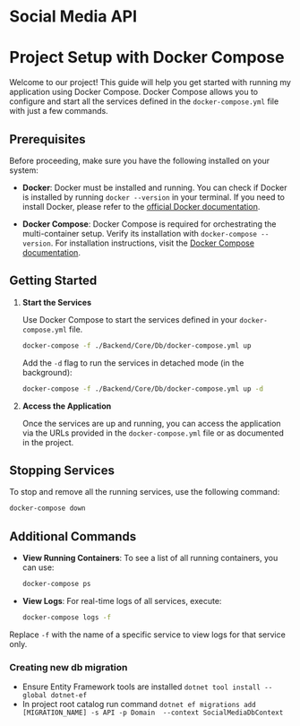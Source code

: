# Social Media API

# Project Setup with Docker Compose

Welcome to our project! This guide will help you get started with running my application using Docker Compose. Docker Compose allows you to configure and start all the services defined in the `docker-compose.yml` file with just a few commands.

## Prerequisites

Before proceeding, make sure you have the following installed on your system:

- **Docker**: Docker must be installed and running. You can check if Docker is installed by running `docker --version` in your terminal. If you need to install Docker, please refer to the [official Docker documentation](https://docs.docker.com/get-docker/).

- **Docker Compose**: Docker Compose is required for orchestrating the multi-container setup. Verify its installation with `docker-compose --version`. For installation instructions, visit the [Docker Compose documentation](https://docs.docker.com/compose/install/).

## Getting Started

1. **Start the Services**

   Use Docker Compose to start the services defined in your `docker-compose.yml` file.

   ```bash
   docker-compose -f ./Backend/Core/Db/docker-compose.yml up
   ```

   Add the `-d` flag to run the services in detached mode (in the background):

   ```bash
   docker-compose -f ./Backend/Core/Db/docker-compose.yml up -d
   ```

2. **Access the Application**

   Once the services are up and running, you can access the application via the URLs provided in the `docker-compose.yml` file or as documented in the project.

## Stopping Services

To stop and remove all the running services, use the following command:

```bash
docker-compose down
```

## Additional Commands

- **View Running Containers**: To see a list of all running containers, you can use:

  ```bash
  docker-compose ps
  ```

- **View Logs**: For real-time logs of all services, execute:

  ```bash
  docker-compose logs -f
  ```

Replace `-f` with the name of a specific service to view logs for that service only.

### Creating new db migration

- Ensure Entity Framework tools are installed `dotnet tool install --global dotnet-ef`
- In project root catalog run command `dotnet ef migrations add [MIGRATION_NAME] -s API -p Domain  --context SocialMediaDbContext`
